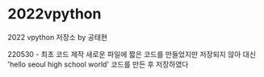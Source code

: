 # 2022vpython
2022 vpython 저장소 by 공태현

220530 - 최초 코드 제작
새로운 파일에 짧은 코드를 만들었지만 저장되지 않아
대신 'hello seoul high school world' 코드를 만든 후 저장하였다
